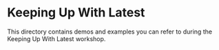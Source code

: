 # Keeping Up With Latest

This directory contains demos and examples you can refer to during the Keeping
Up With Latest workshop.
